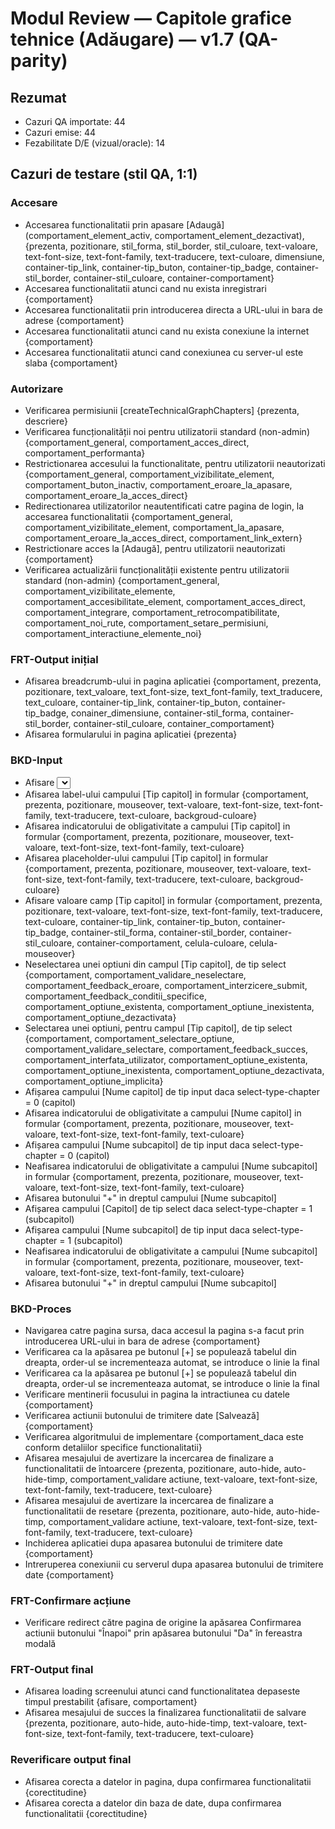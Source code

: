 # Modul Review — Capitole grafice tehnice (Adăugare) — v1.7 (QA-parity)

## Rezumat
- Cazuri QA importate: 44
- Cazuri emise: 44
- Fezabilitate D/E (vizual/oracle): 14

## Cazuri de testare (stil QA, 1:1)

### Accesare
- Accesarea functionalitatii prin apasare <buton> [Adaugă](comportament_element_activ, comportament_element_dezactivat), {prezenta, pozitionare, stil_forma, stil_border, stil_culoare, text-valoare, text-font-size, text-font-family, text-traducere, text-culoare, dimensiune, container-tip_link, container-tip_buton, container-tip_badge, container-stil_border, container-stil_culoare, container-comportament}
- Accesarea functionalitatii atunci cand nu exista inregistrari {comportament}
- Accesarea functionalitatii prin introducerea directa a URL-ului in bara de adrese {comportament}
- Accesarea functionalitatii atunci cand nu exista conexiune la internet {comportament}
- Accesarea functionalitatii atunci cand conexiunea cu server-ul este slaba {comportament}

### Autorizare
- Verificarea permisiunii [createTechnicalGraphChapters] {prezenta, descriere}
- Verificarea funcționalității noi pentru utilizatorii standard (non-admin) {comportament_general, comportament_acces_direct, comportament_performanta}
- Restrictionarea accesului la functionalitate, pentru utilizatorii neautorizati {comportament_general, comportament_vizibilitate_element, comportament_buton_inactiv, comportament_eroare_la_apasare, comportament_eroare_la_acces_direct}
- Redirectionarea utilizatorilor neautentificati catre pagina de login, la accesarea functionalitatii {comportament_general, comportament_vizibilitate_element, comportament_la_apasare, comportament_eroare_la_acces_direct, comportament_link_extern}
- Restrictionare acces la <buton> [Adaugă], pentru utilizatorii neautorizati {comportament}
- Verificarea actualizării funcționalității existente pentru utilizatorii standard (non-admin) {comportament_general, comportament_vizibilitate_elemente, comportament_accesibilitate_element, comportament_acces_direct, comportament_integrare, comportament_retrocompatibilitate, comportament_noi_rute, comportament_setare_permisiuni, comportament_interactiune_elemente_noi}

### FRT-Output inițial
- Afisarea breadcrumb-ului in pagina aplicatiei {comportament, prezenta, pozitionare, text_valoare, text_font-size, text_font-family, text_traducere, text_culoare, container-tip_link, container-tip_buton, container-tip_badge, conainer_dimensiune, container-stil_forma, container-stil_border, container-stil_culoare, container_comportament}
- Afisarea formularului in pagina aplicatiei {prezenta}

### BKD-Input
- Afisare <select> camp [Tip capitol] in formular {prezenta, pozitionare, text_valoare, comportament}
- Afisarea label-ului campului [Tip capitol] in formular {comportament, prezenta, pozitionare, mouseover, text-valoare, text-font-size, text-font-family, text-traducere, text-culoare, backgroud-culoare}
- Afisarea indicatorului de obligativitate a campului [Tip capitol] in formular {comportament, prezenta, pozitionare, mouseover, text-valoare, text-font-size, text-font-family, text-culoare}
- Afisarea placeholder-ului campului [Tip capitol] in formular {comportament, prezenta, pozitionare, mouseover, text-valoare, text-font-size, text-font-family, text-traducere, text-culoare, backgroud-culoare}
- Afisare valoare camp [Tip capitol] in formular {comportament, prezenta, pozitionare, text-valoare, text-font-size, text-font-family, text-traducere, text-culoare, container-tip_link, container-tip_buton, container-tip_badge, container-stil_forma, container-stil_border, container-stil_culoare, container-comportament, celula-culoare, celula-mouseover}
- Neselectarea unei optiuni din campul [Tip capitol], de tip select {comportament, comportament_validare_neselectare, comportament_feedback_eroare, comportament_interzicere_submit, comportament_feedback_conditii_specifice, comportament_optiune_existenta, comportament_optiune_inexistenta, comportament_optiune_dezactivata}
- Selectarea unei optiuni, pentru campul [Tip capitol], de tip select {comportament, comportament_selectare_optiune, comportament_validare_selectare, comportament_feedback_succes, comportament_interfata_utilizator, comportament_optiune_existenta, comportament_optiune_inexistenta, comportament_optiune_dezactivata, comportament_optiune_implicita}
- Afișarea campului [Nume capitol] de tip input daca select-type-chapter = 0 (capitol)
- Afisarea indicatorului de obligativitate a campului [Nume capitol] in formular {comportament, prezenta, pozitionare, mouseover, text-valoare, text-font-size, text-font-family, text-culoare}
- Afișarea campului [Nume subcapitol] de tip input daca select-type-chapter = 0 (capitol)
- Neafisarea indicatorului de obligativitate a campului [Nume subcapitol] in formular {comportament, prezenta, pozitionare, mouseover, text-valoare, text-font-size, text-font-family, text-culoare}
- Afisarea butonului "+" in dreptul campului [Nume subcapitol]
- Afișarea campului [Capitol] de tip select daca select-type-chapter = 1 (subcapitol)
- Afișarea campului [Nume subcapitol] de tip input daca select-type-chapter = 1 (subcapitol)
- Neafisarea indicatorului de obligativitate a campului [Nume subcapitol] in formular {comportament, prezenta, pozitionare, mouseover, text-valoare, text-font-size, text-font-family, text-culoare}
- Afisarea butonului "+" in dreptul campului [Nume subcapitol]

### BKD-Proces
- Navigarea catre pagina sursa, daca accesul la pagina s-a facut prin introducerea URL-ului in bara de adrese {comportament}
- Verificarea ca la apăsarea pe butonul [+] se populează tabelul din dreapta, order-ul se incrementeaza automat, se introduce o linie la final
- Verificarea ca la apăsarea pe butonul [+] se populează tabelul din dreapta, order-ul se incrementeaza automat, se introduce o linie la final
- Verificare mentinerii focusului in pagina la intractiunea cu datele {comportament}
- Verificarea actiunii butonului de trimitere date [Salvează] {comportament} 
- Verificarea algoritmului de implementare {comportament_daca este conform detaliilor specifice functionalitatii}
- Afisarea mesajului de avertizare la incercarea de finalizare a functionalitatii de întoarcere {prezenta, pozitionare, auto-hide, auto-hide-timp, comportament_validare actiune, text-valoare, text-font-size, text-font-family, text-traducere, text-culoare}
- Afisarea mesajului de avertizare la incercarea de finalizare a functionalitatii de resetare {prezenta, pozitionare, auto-hide, auto-hide-timp, comportament_validare actiune, text-valoare, text-font-size, text-font-family, text-traducere, text-culoare}
- Inchiderea aplicatiei dupa apasarea butonului de trimitere date {comportament}
- Intreruperea conexiunii cu serverul dupa apasarea butonului de trimitere date {comportament}

### FRT-Confirmare acțiune
- Verificare redirect către pagina de origine la apăsarea Confirmarea actiunii butonului "Înapoi" prin apăsarea butonului "Da" în fereastra modală

### FRT-Output final
- Afisarea loading screenului atunci cand functionalitatea depaseste timpul prestabilit {afisare, comportament}
- Afisarea mesajului de succes la finalizarea functionalitatii de salvare {prezenta, pozitionare, auto-hide, auto-hide-timp, text-valoare, text-font-size, text-font-family, text-traducere, text-culoare}

### Reverificare output final
- Afisarea corecta a datelor in pagina, dupa confirmarea functionalitatii {corectitudine}
- Afisarea corecta a datelor din baza de date, dupa confirmarea functionalitatii {corectitudine}